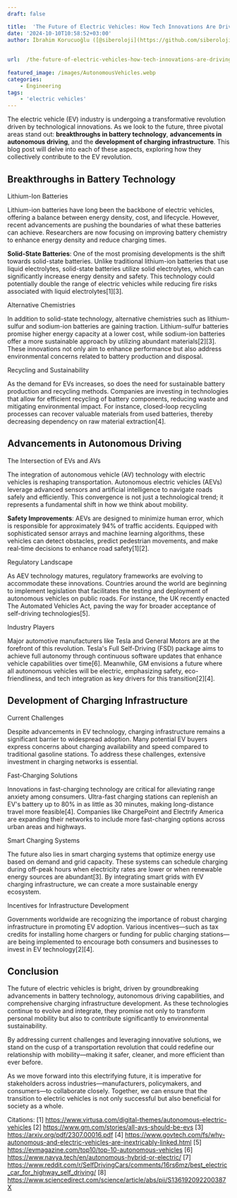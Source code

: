 ```yaml
---
draft: false

title:  'The Future of Electric Vehicles: How Tech Innovations Are Driving the EV Revolution'
date: '2024-10-10T10:58:52+03:00'
author: İbrahim Korucuoğlu ([@siberoloji](https://github.com/siberoloji))
 
 
url:  /the-future-of-electric-vehicles-how-tech-innovations-are-driving-the-ev-revolution/
 
featured_image: /images/AutonomousVehicles.webp
categories:
    - Engineering
tags:
    - 'electric vehicles'
---
```

The electric vehicle (EV) industry is undergoing a transformative revolution driven by technological innovations. As we look to the future, three pivotal areas stand out: **breakthroughs in battery technology**, **advancements in autonomous driving**, and the **development of charging infrastructure**. This blog post will delve into each of these aspects, exploring how they collectively contribute to the EV revolution.

## Breakthroughs in Battery Technology

Lithium-Ion Batteries

Lithium-ion batteries have long been the backbone of electric vehicles, offering a balance between energy density, cost, and lifecycle. However, recent advancements are pushing the boundaries of what these batteries can achieve. Researchers are now focusing on improving battery chemistry to enhance energy density and reduce charging times.

**Solid-State Batteries**: One of the most promising developments is the shift towards solid-state batteries. Unlike traditional lithium-ion batteries that use liquid electrolytes, solid-state batteries utilize solid electrolytes, which can significantly increase energy density and safety. This technology could potentially double the range of electric vehicles while reducing fire risks associated with liquid electrolytes[1][3].

Alternative Chemistries

In addition to solid-state technology, alternative chemistries such as lithium-sulfur and sodium-ion batteries are gaining traction. Lithium-sulfur batteries promise higher energy capacity at a lower cost, while sodium-ion batteries offer a more sustainable approach by utilizing abundant materials[2][3]. These innovations not only aim to enhance performance but also address environmental concerns related to battery production and disposal.

Recycling and Sustainability

As the demand for EVs increases, so does the need for sustainable battery production and recycling methods. Companies are investing in technologies that allow for efficient recycling of battery components, reducing waste and mitigating environmental impact. For instance, closed-loop recycling processes can recover valuable materials from used batteries, thereby decreasing dependency on raw material extraction[4].

## Advancements in Autonomous Driving

The Intersection of EVs and AVs

The integration of autonomous vehicle (AV) technology with electric vehicles is reshaping transportation. Autonomous electric vehicles (AEVs) leverage advanced sensors and artificial intelligence to navigate roads safely and efficiently. This convergence is not just a technological trend; it represents a fundamental shift in how we think about mobility.

**Safety Improvements**: AEVs are designed to minimize human error, which is responsible for approximately 94% of traffic accidents. Equipped with sophisticated sensor arrays and machine learning algorithms, these vehicles can detect obstacles, predict pedestrian movements, and make real-time decisions to enhance road safety[1][2].

Regulatory Landscape

As AEV technology matures, regulatory frameworks are evolving to accommodate these innovations. Countries around the world are beginning to implement legislation that facilitates the testing and deployment of autonomous vehicles on public roads. For instance, the UK recently enacted The Automated Vehicles Act, paving the way for broader acceptance of self-driving technologies[5].

Industry Players

Major automotive manufacturers like Tesla and General Motors are at the forefront of this revolution. Tesla's Full Self-Driving (FSD) package aims to achieve full autonomy through continuous software updates that enhance vehicle capabilities over time[6]. Meanwhile, GM envisions a future where all autonomous vehicles will be electric, emphasizing safety, eco-friendliness, and tech integration as key drivers for this transition[2][4].

## Development of Charging Infrastructure

Current Challenges

Despite advancements in EV technology, charging infrastructure remains a significant barrier to widespread adoption. Many potential EV buyers express concerns about charging availability and speed compared to traditional gasoline stations. To address these challenges, extensive investment in charging networks is essential.

Fast-Charging Solutions

Innovations in fast-charging technology are critical for alleviating range anxiety among consumers. Ultra-fast charging stations can replenish an EV's battery up to 80% in as little as 30 minutes, making long-distance travel more feasible[4]. Companies like ChargePoint and Electrify America are expanding their networks to include more fast-charging options across urban areas and highways.

Smart Charging Systems

The future also lies in smart charging systems that optimize energy use based on demand and grid capacity. These systems can schedule charging during off-peak hours when electricity rates are lower or when renewable energy sources are abundant[3]. By integrating smart grids with EV charging infrastructure, we can create a more sustainable energy ecosystem.

Incentives for Infrastructure Development

Governments worldwide are recognizing the importance of robust charging infrastructure in promoting EV adoption. Various incentives—such as tax credits for installing home chargers or funding for public charging stations—are being implemented to encourage both consumers and businesses to invest in EV technology[2][4].

## Conclusion

The future of electric vehicles is bright, driven by groundbreaking advancements in battery technology, autonomous driving capabilities, and comprehensive charging infrastructure development. As these technologies continue to evolve and integrate, they promise not only to transform personal mobility but also to contribute significantly to environmental sustainability.

By addressing current challenges and leveraging innovative solutions, we stand on the cusp of a transportation revolution that could redefine our relationship with mobility—making it safer, cleaner, and more efficient than ever before.

As we move forward into this electrifying future, it is imperative for stakeholders across industries—manufacturers, policymakers, and consumers—to collaborate closely. Together, we can ensure that the transition to electric vehicles is not only successful but also beneficial for society as a whole.

Citations: [1] https://www.virtusa.com/digital-themes/autonomous-electric-vehicles [2] https://www.gm.com/stories/all-avs-should-be-evs [3] https://arxiv.org/pdf/2307.00016.pdf [4] https://www.govtech.com/fs/why-autonomous-and-electric-vehicles-are-inextricably-linked.html [5] https://evmagazine.com/top10/top-10-autonomous-vehicles [6] https://www.navya.tech/en/autonomous-hybrid-or-electric/ [7] https://www.reddit.com/r/SelfDrivingCars/comments/16rs6mz/best_electric_car_for_highway_self_driving/ [8] https://www.sciencedirect.com/science/article/abs/pii/S136192092200387X
